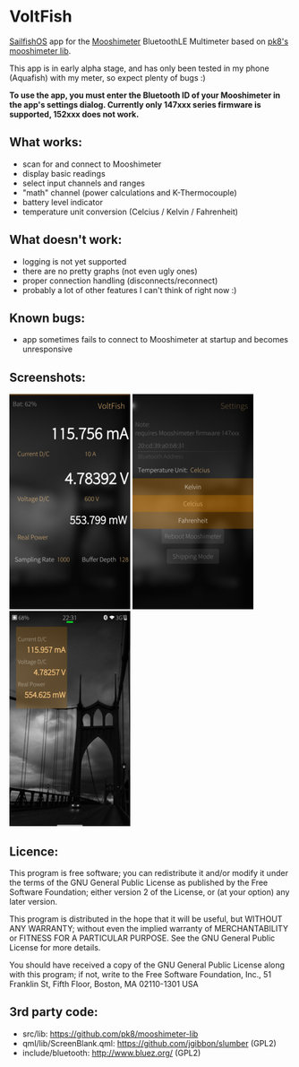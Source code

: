 # VoltFish
[SailfishOS](https://sailfishos.org/) app for the [Mooshimeter](https://moosh.im/mooshimeter/) BluetoothLE Multimeter based on [pk8's mooshimeter lib](https://github.com/pk8/mooshimeter-lib).

This app is in early alpha stage, and has only been tested in my phone (Aquafish) with my meter, so expect plenty of bugs :)

**To use the app, you must enter the Bluetooth ID of your Mooshimeter in the app's settings dialog. Currently only 147xxx series firmware is supported, 152xxx does not work.**


## What works:
* scan for and connect to Mooshimeter
* display basic readings
* select input channels and ranges
* "math" channel (power calculations and K-Thermocouple)
* battery level indicator
* temperature unit conversion (Celcius / Kelvin / Fahrenheit)

## What doesn't work:
* logging is not yet supported
* there are no pretty graphs (not even ugly ones)
* proper connection handling (disconnects/reconnect)
* probably a lot of other features I can't think of right now :)

## Known bugs:
* app sometimes fails to connect to Mooshimeter at startup and becomes unresponsive

## Screenshots:
![Main Screen](screenshots/main.png "Main Screen")
![Settings](screenshots/settings.png "Settings")
![App Cover](screenshots/cover.png "App Cover")

## Licence:

This program is free software; you can redistribute it and/or modify
it under the terms of the GNU General Public License as published by
the Free Software Foundation; either version 2 of the License, or
(at your option) any later version.

This program is distributed in the hope that it will be useful,
but WITHOUT ANY WARRANTY; without even the implied warranty of
MERCHANTABILITY or FITNESS FOR A PARTICULAR PURPOSE.  See the
GNU General Public License for more details.

You should have received a copy of the GNU General Public License
along with this program; if not, write to the Free Software
Foundation, Inc., 51 Franklin St, Fifth Floor, Boston, MA  02110-1301  USA


## 3rd party code:

* src/lib: https://github.com/pk8/mooshimeter-lib
* qml/lib/ScreenBlank.qml: https://github.com/jgibbon/slumber (GPL2)
* include/bluetooth: http://www.bluez.org/ (GPL2)

